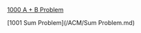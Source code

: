[1000 A + B Problem](https://github.com/wcowboy/StudyNotes/blob/master/ACM/A%2BB%20Problem.md)



[1001 Sum Problem](/ACM/Sum Problem.md)

